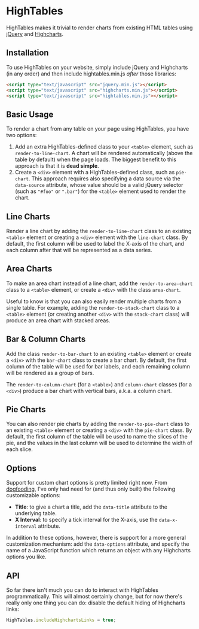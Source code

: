 HighTables
==========

HighTables makes it trivial to render charts from existing HTML tables using
[jQuery](http://jquery.com/) and [Highcharts](http://www.highcharts.com).

Installation
------------

To use HighTables on your website, simply include jQuery and Highcharts (in any order) and then
include hightables.min.js <em>after</em> those libraries:

```html
<script type="text/javascript" src="jquery.min.js"></script>
<script type="text/javascript" src="highcharts.min.js"></script>
<script type="text/javascript" src="hightables.min.js"></script>
```

Basic Usage
-----------

To render a chart from any table on your page using HighTables, you have two options:

1. Add an extra HighTables-defined class to your `<table>` element, such as `render-to-line-chart`.
   A chart will be rendered automatically (above the table by default) when the page loads. The
   biggest benefit to this approach is that it is **dead simple**.
2. Create a `<div>` element with a HighTables-defined class, such as `pie-chart`. This approach
   requires also specifying a data source via the `data-source` attribute, whose value should be a
   valid jQuery selector (such as `"#foo"` or `".bar"`) for the `<table>` element used to render the
   chart.

Line Charts
-----------

Render a line chart by adding the `render-to-line-chart` class to an existing `<table>` element or
creating a `<div>` element with the `line-chart` class. By default, the first column will be used to
label the X-axis of the chart, and each column after that will be represented as a data series.

Area Charts
-----------

To make an area chart instead of a line chart, add the `render-to-area-chart` class to a `<table>`
element, or create a `<div>` with the class `area-chart`.

Useful to know is that you can also easily render multiple charts from a single table. For example,
adding the `render-to-stack-chart` class to a `<table>` element (or creating another `<div>` with
the `stack-chart` class) will produce an area chart with stacked areas.

Bar & Column Charts
-------------------

Add the class `render-to-bar-chart` to an existing `<table>` element or create a `<div>` with the
`bar-chart` class to create a bar chart. By default, the first column of the table will be used for
bar labels, and each remaining column will be rendered as a group of bars.

The `render-to-column-chart` (for a `<table>`) and `column-chart` classes (for a `<div>`) produce a
bar chart with vertical bars, a.k.a. a column chart.

Pie Charts
----------

You can also render pie charts by adding the `render-to-pie-chart` class to an existing `<table>`
element or creating a `<div>` with the `pie-chart` class. By default, the first column of the table
will be used to name the slices of the pie, and the values in the last column will be used to
determine the width of each slice.

Options
-------

Support for custom chart options is pretty limited right now. From
[dogfooding](http://en.wikipedia.org/wiki/Dogfooding), I've only had need for (and thus only built)
the following customizable options:

- **Title**: to give a chart a title, add the `data-title` attribute to the underlying table.
- **X Interval**: to specify a tick interval for the X-axis, use the `data-x-interval` attribute.

In addition to these options, however, there is support for a more general customization mechanism:
add the `data-options` attribute, and specify the name of a JavaScript function which returns an
object with any Highcharts options you like.

API
---

So far there isn't much you can do to interact with HighTables programmatically. This will almost
certainly change, but for now there's really only one thing you can do: disable the default hiding
of Highcharts links:

```javascript
HighTables.includeHighchartsLinks = true;
```
